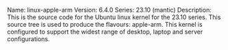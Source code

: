 Name:    linux-apple-arm
Version: 6.4.0
Series:  23.10 (mantic)
Description:
    This is the source code for the Ubuntu linux kernel for the 23.10 series. This
    source tree is used to produce the flavours: apple-arm.
    This kernel is configured to support the widest range of desktop, laptop and
    server configurations.
